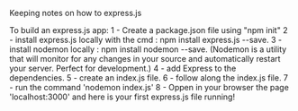 Keeping notes on how to express.js

To build an express.js app: 
1 - Create a package.json file using "npm init"
2 - install express.js locally with the cmd : npm install express.js --save.
3 - install nodemon locally : npm install nodemon --save. (Nodemon is a utility that will monitor for any changes in your source and automatically restart your server. Perfect for development.)
4 - add Express to the dependencies. 
5 - create an index.js file.
6 - follow along the index.js file.
7 - run the command 'nodemon index.js'
8 - Oppen in your browser the page 'localhost:3000' and here is your first express.js file running!